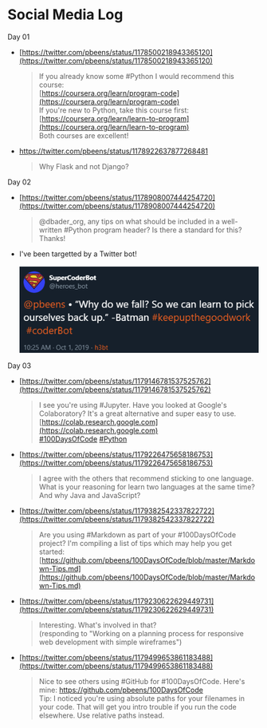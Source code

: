 # Social Media Log

Day 01

* [https://twitter.com/pbeens/status/1178500218943365120](https://twitter.com/pbeens/status/1178500218943365120)

  > If you already know some #Python I would recommend this course:<br> [https://coursera.org/learn/program-code](https://coursera.org/learn/program-code)<br>
  > If you're new to Python, take this course first:<br>[https://coursera.org/learn/learn-to-program](https://coursera.org/learn/learn-to-program)<br>Both courses are excellent!

* https://twitter.com/pbeens/status/1178922637877268481
  > Why Flask and not Django?

Day 02

* [https://twitter.com/pbeens/status/1178908007444254720](https://twitter.com/pbeens/status/1178908007444254720)
  > @dbader_org, any tips on what should be included in a well-written #Python program header? Is there a standard for this? Thanks!

* I've been targetted by a Twitter bot!<br><br>
![bot](./images/2019-10-01-10-33-48.png)

Day 03

* [https://twitter.com/pbeens/status/1179146781537525762](https://twitter.com/pbeens/status/1179146781537525762)

  > I see you're using #Jupyter. Have you looked at Google's Colaboratory? It's a great alternative and super easy to use.<br>[https://colab.research.google.com](https://colab.research.google.com)<br>[#100DaysOfCode](https://twitter.com/hashtag/100DaysOfCode?src=hashtag_click) [#Python](https://twitter.com/hashtag/Python?src=hashtag_click)

* [https://twitter.com/pbeens/status/1179226475658186753](https://twitter.com/pbeens/status/1179226475658186753)

  > I agree with the others that recommend sticking to one language. What is your reasoning for learn two languages at the same time? And why Java and JavaScript?

* [https://twitter.com/pbeens/status/1179382542337822722](https://twitter.com/pbeens/status/1179382542337822722)

  > Are you using #Markdown as part of your #100DaysOfCode project? I'm compiling a list of tips which may help you get started: [https://github.com/pbeens/100DaysOfCode/blob/master/Markdown-Tips.md](https://github.com/pbeens/100DaysOfCode/blob/master/Markdown-Tips.md)
  
* [https://twitter.com/pbeens/status/1179230622629449731](https://twitter.com/pbeens/status/1179230622629449731)

  > Interesting. What's involved in that?<br>(responding to "Working on a planning process for responsive web development with simple wireframes")

* [https://twitter.com/pbeens/status/1179499653861183488](https://twitter.com/pbeens/status/1179499653861183488)

  > Nice to see others using #GitHub for #100DaysOfCode. Here's mine: https://github.com/pbeens/100DaysOfCode<br>Tip: I noticed you're using absolute paths for your filenames in your code. That will get you intro trouble if you run the code elsewhere. Use relative paths instead.
